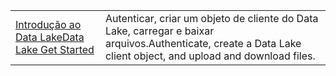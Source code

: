 |  |  |
|---------|---------|
| <span data-ttu-id="45175-101">[Introdução ao Data Lake][1]</span><span class="sxs-lookup"><span data-stu-id="45175-101">[Data Lake Get Started][1]</span></span> | <span data-ttu-id="45175-102">Autenticar, criar um objeto de cliente do Data Lake, carregar e baixar arquivos.</span><span class="sxs-lookup"><span data-stu-id="45175-102">Authenticate, create a Data Lake client object, and upload and download files.</span></span> |

[1]: https://azure.microsoft.com/resources/samples/data-lake-store-java-upload-download-get-started/